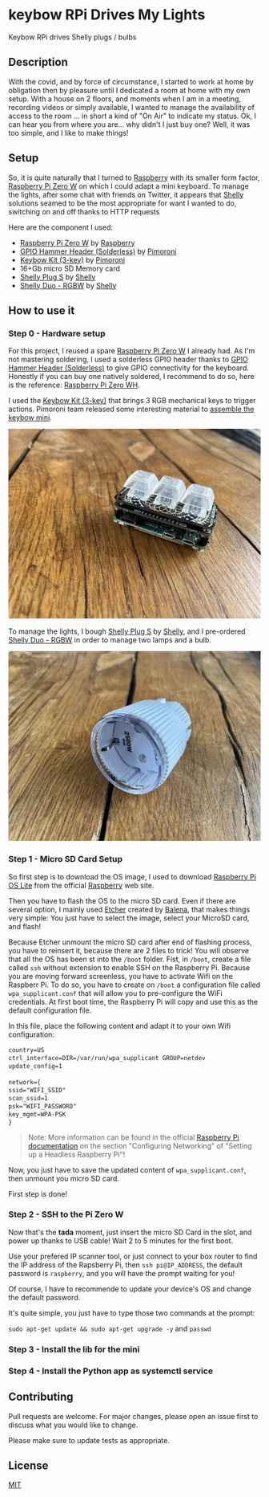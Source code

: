 # keybow RPi Drives My Lights
Keybow RPi drives Shelly plugs / bulbs

## Description
With the covid, and by force of circumstance, I started to work at home by obligation then by pleasure until I dedicated a room at home with my own setup. 
With a house on 2 floors, and moments when I am in a meeting, recording videos or simply available, I wanted to manage the availability of access to the room ... in short a kind of "On Air" to indicate my status. Ok, I can hear you from where you are... why didn't I just buy one? Well, it was too simple, and I like to make things!  

## Setup
So, it is quite naturally that I turned to [Raspberry](https://www.raspberrypi.com/) with its smaller form factor, [Raspberry Pi Zero W](https://www.raspberrypi.com/products/raspberry-pi-zero-w/) on which I could adapt a mini keyboard. To manage the lights, after some chat with friends on Twitter, it appears that [Shelly](https://shelly.cloud/) solutions seamed to be the most appropriate for want I wanted to do, switching on and off thanks to HTTP requests

Here are the component I used:
- [Raspberry Pi Zero W](https://www.raspberrypi.com/products/raspberry-pi-zero-w/) by [Raspberry](https://www.raspberrypi.com/)
- [GPIO Hammer Header (Solderless)](https://shop.pimoroni.com/products/gpio-hammer-header?variant=35643241098) by [Pimoroni](https://shop.pimoroni.com/)
- [Keybow Kit (3-key)](https://shop.pimoroni.com/products/keybow-mini-3-key-macro-pad-kit?variant=27890390696019) by [Pimoroni](https://shop.pimoroni.com/)
- 16+Gb micro SD Memory card
- [Shelly Plug S](https://shop.shelly.cloud/shelly-plug-s-wifi-smart-home-automation#62) by [Shelly](https://shelly.cloud/)
- [Shelly Duo - RGBW](https://shop.shelly.cloud/shelly-bulb-rgbw-e27-wifi-smart-home-automation#436) by [Shelly](https://shelly.cloud/)
    
## How to use it
### Step 0 - Hardware setup
For this project, I reused a spare [Raspberry Pi Zero W](https://www.raspberrypi.com/products/raspberry-pi-zero-w/) I already had. As I'm not mastering soldering, I used a solderless GPIO header thanks to [GPIO Hammer Header (Solderless)](https://shop.pimoroni.com/products/gpio-hammer-header?variant=35643241098) to give GPIO connectivity for the keyboard. Honestly if you can buy one natively soldered, I recommend to do so, here is the reference: [Raspberry Pi Zero WH](https://shop.pimoroni.com/products/raspberry-pi-zero-w?variant=39458414297171). 

I used the [Keybow Kit (3-key)](https://shop.pimoroni.com/products/keybow-mini-3-key-macro-pad-kit?variant=27890390696019) that brings 3 RGB mechanical keys to trigger actions. Pimoroni team released some interesting material to [assemble the keybow mini](https://learn.pimoroni.com/article/assembling-keybow-mini).

![RaspberryPi Zeo HW with mini-keybow - front view](images/RPiZeroHWKeybow_front.jpg)

To manage the lights, I bough [Shelly Plug S](https://shop.shelly.cloud/shelly-plug-s-wifi-smart-home-automation#62) by [Shelly](https://shelly.cloud/), and I pre-ordered [Shelly Duo - RGBW](https://shop.shelly.cloud/shelly-bulb-rgbw-e27-wifi-smart-home-automation#436) in order to manage two lamps and a bulb.

![Shelly Plug S](images/ShellyPlugS.jpg)

### Step 1 - Micro SD Card Setup
So first step is to download the OS image, I used to download [Raspberry Pi OS Lite](https://www.raspberrypi.com/software/operating-systems/) from the official [Raspberry](https://www.raspberrypi.com/) web site.

Then you have to flash the OS to the micro SD card. Even if there are several option, I mainly used [Etcher](https://www.balena.io/etcher/) created by [Balena](https://www.balena.io/), that makes things very simple: You just have to select the image, select your MicroSD card, and flash!

Because Etcher unmount the micro SD card after end of flashing process, you have to reinsert it, because there are 2 files to trick! You will observe that all the OS has been st into the `/boot` folder. Fist, in `/boot`, create a file called `ssh` without extension to enable SSH on the Raspberry Pi. Because you are moving forward screenless, you have to activate Wifi on the Raspberr Pi. To do so, you have to create on `/boot` a configuration file called `wpa_supplicant.conf` that will allow you to pre-configure the WiFi credentials. At first boot time, the Raspberry Pi will copy and use this as the default configuration file.

In this file, place the following content and adapt it to your own Wifi configuration:
```
country=US
ctrl_interface=DIR=/var/run/wpa_supplicant GROUP=netdev
update_config=1

network={
ssid="WIFI_SSID"
scan_ssid=1
psk="WIFI_PASSWORD"
key_mgmt=WPA-PSK
}
```
> Note: More information can be found in the official [Raspberry Pi documentation](https://www.raspberrypi.com/documentation/computers/configuration.html#configuring-networking-2) on the section "Configuring Networking" of "Setting up a Headless Raspberry Pi"!

Now, you just have to save the updated content of `wpa_supplicant.conf`, then unmount you micro SD card.

First step is done!

### Step 2 - SSH to the Pi Zero W
Now that's the **tada** moment, just insert the micro SD Card in the slot, and power up thanks to USB cable! Wait 2 to 5 minutes for the first boot.

Use your prefered IP scanner tool, or just connect to your box router to find the IP address of the Rapsberry Pi, then ```ssh pi@IP_ADDRESS```, the default password is ```raspberry```, and you will have the prompt waiting for you!

Of course, I have to recommende to update your device's OS and change the default password.

It's quite simple, you just have to type those two commands at the prompt:

```sudo apt-get update && sudo apt-get upgrade -y```
and
```passwd```

### Step 3 - Install the lib for the mini

### Step 4 - Install the Python app as systemctl service

## Contributing
Pull requests are welcome. For major changes, please open an issue first to discuss what you would like to change.

Please make sure to update tests as appropriate.

## License
[MIT](https://choosealicense.com/licenses/mit/)
